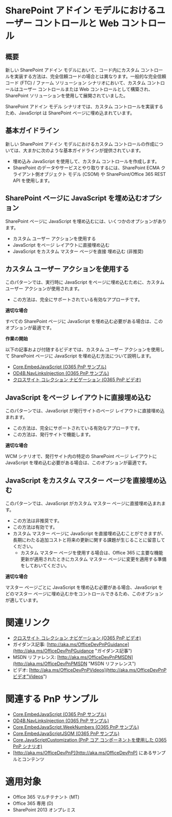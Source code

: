 SharePoint アドイン モデルにおけるユーザー コントロールと Web コントロール
=============================================================

概要
-------

新しい SharePoint アドイン モデルにおいて、コード内にカスタム コントロールを実装する方法は、完全信頼コードの場合とは異なります。一般的な完全信頼コード (FTC) / ファーム ソリューション シナリオにおいて、カスタム コントロールはユーザー コントロールまたは Web コントロールとして構築され、SharePoint ソリューションを使用して展開されていました。

SharePoint アドイン モデル シナリオでは、カスタム コントロールを実装するため、JavaScript は SharePoint ページに埋め込まれています。

基本ガイドライン
---------------------

新しい SharePoint アドイン モデルにおけるカスタム コントロールの作成については、大まかに次のような基本ガイドラインが提供されています。

- 埋め込み JavaScript を使用して、カスタム コントロールを作成します。
- SharePoint のデータやサービスとやり取りするには、SharePoint ECMA クライアント側オブジェクト モデル (CSOM) や SharePoint/Office 365 REST API を使用します。

SharePoint ページに JavaScript を埋め込むオプション
-----------------------------------------------
SharePoint ページに JavaScript を埋め込むには、いくつかのオプションがあります。

- カスタム ユーザー アクションを使用する
- JavaScript をページ レイアウトに直接埋め込む
- JavaScript をカスタム マスター ページを直接 埋め込む (非推奨)

カスタム ユーザー アクションを使用する
-----------------------
このパターンでは、実行時に JavaScript をページに埋め込むために、カスタム ユーザー アクションが使用されます。

- この方法は、完全にサポートされている有効なアプローチです。

**適切な場合**

すべての SharePoint ページに JavaScript を埋め込む必要がある場合は、このオプションが最適です。

**作業の開始**

以下の記事および付随するビデオでは、カスタム ユーザー アクションを使用して SharePoint ページに JavaScript を埋め込む方法について説明します。

- [Core.EmbedJavaScript (O365 PnP サンプル)](https://github.com/OfficeDev/PnP/tree/master/Samples/Core.EmbedJavaScript)
- [OD4B.NavLinksInjection (O365 PnP サンプル)](https://github.com/OfficeDev/PnP/tree/master/Samples/OD4B.NavLinksInjection)
- [クロスサイト コレクション ナビゲーション (O365 PnP ビデオ)](http://channel9.msdn.com/blogs/OfficeDevPnP/Cross-site-collection-navigation)

JavaScript をページ レイアウトに直接埋め込む
-------------------------------------------

このパターンでは、JavaScript が発行サイトのページ レイアウトに直接埋め込まれます。  

- この方法は、完全にサポートされている有効なアプローチです。
- この方法は、発行サイトで機能します。

**適切な場合**

WCM シナリオで、発行サイト内の特定の SharePoint ページ レイアウトに JavaScript を埋め込む必要がある場合は、このオプションが最適です。

JavaScript をカスタム マスター ページを直接埋め込む
--------------------------------------------------

このパターンでは、JavaScript がカスタム マスター ページに直接埋め込まれます。  

- この方法は非推奨です。
- この方法は有効です。
- カスタム マスター ページに JavaScript を直接埋め込むことができますが、長期にわたる追加コストと将来の更新に関する課題が生じることに留意してください。
    + カスタム マスター ページを使用する場合は、Office 365 に主要な機能更新が適用されたときにカスタム マスター ページに変更を適用する準備をしておいてください。

**適切な場合**

マスター ページごとに JavaScript を埋め込む必要がある場合、JavaScript をどのマスター ページに埋め込むかをコントロールできるため、このオプションが適しています。

関連リンク
=============
- [クロスサイト コレクション ナビゲーション (O365 PnP ビデオ)](http://channel9.msdn.com/blogs/OfficeDevPnP/Cross-site-collection-navigation)
- ガイダンス記事: [http://aka.ms/OfficeDevPnPGuidance](http://aka.ms/OfficeDevPnPGuidance "ガイダンス記事")
- MSDN リファレンス: [http://aka.ms/OfficeDevPnPMSDN](http://aka.ms/OfficeDevPnPMSDN "MSDN リファレンス")
- ビデオ: [http://aka.ms/OfficeDevPnPVideos](http://aka.ms/OfficeDevPnPビデオ"Videos")

関連する PnP サンプル
===================
- [Core.EmbedJavaScript (O365 PnP サンプル)](https://github.com/OfficeDev/PnP/tree/master/Samples/Core.EmbedJavaScript)
- [OD4B.NavLinksInjection (O365 PnP サンプル)](https://github.com/OfficeDev/PnP/tree/master/Samples/OD4B.NavLinksInjection)
- [Core.EmbedJavaScript.WeekNumbers (O365 PnP サンプル)](https://github.com/OfficeDev/PnP/tree/master/Samples/Core.EmbedJavaScript.WeekNumbers)
- [Core.EmbedJavaScriptJSOM (O365 PnP サンプル)](https://github.com/OfficeDev/PnP/tree/master/Samples/Core.EmbedJavaScriptJSOM)
- [Core.JavaScriptCustomization (PnP コア コンポーネントを使用した O365 PnP シナリオ)](https://github.com/OfficeDev/PnP/tree/master/Samples/Core.JavaScriptCustomization)
- [http://aka.ms/OfficeDevPnP](http://aka.ms/OfficeDevPnP) にあるサンプルとコンテンツ

適用対象
==========
- Office 365 マルチテナント (MT)
- Office 365 専用 (D)
- SharePoint 2013 オンプレミス
